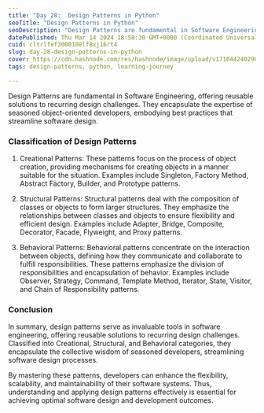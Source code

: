 ```yaml
---
title: "Day 28:  Design Patterns in Python"
seoTitle: "Design Patterns in Python"
seoDescription: "Design Patterns are fundamental in Software Engineering, offering reusable solutions to recurring design challenges."
datePublished: Thu Mar 14 2024 18:58:30 GMT+0000 (Coordinated Universal Time)
cuid: cltrlfef3000108lf8xj16rt4
slug: day-28-design-patterns-in-python
cover: https://cdn.hashnode.com/res/hashnode/image/upload/v1710442402904/3dafbde6-2b28-4d23-a3a3-ae2875bd0e33.png
tags: design-patterns, python, learning-journey

---
```


Design Patterns are fundamental in Software Engineering, offering reusable solutions to recurring design challenges. They encapsulate the expertise of seasoned object-oriented developers, embodying best practices that streamline software design.

### Classification of Design Patterns

1. Creational Patterns: These patterns focus on the process of object creation, providing mechanisms for creating objects in a manner suitable for the situation. Examples include Singleton, Factory Method, Abstract Factory, Builder, and Prototype patterns.
    
2. Structural Patterns: Structural patterns deal with the composition of classes or objects to form larger structures. They emphasize the relationships between classes and objects to ensure flexibility and efficient design. Examples include Adapter, Bridge, Composite, Decorator, Facade, Flyweight, and Proxy patterns.
    
3. Behavioral Patterns: Behavioral patterns concentrate on the interaction between objects, defining how they communicate and collaborate to fulfill responsibilities. These patterns emphasize the division of responsibilities and encapsulation of behavior. Examples include Observer, Strategy, Command, Template Method, Iterator, State, Visitor, and Chain of Responsibility patterns.
    

### Conclusion

In summary, design patterns serve as invaluable tools in software engineering, offering reusable solutions to recurring design challenges. Classified into Creational, Structural, and Behavioral categories, they encapsulate the collective wisdom of seasoned developers, streamlining software design processes.

By mastering these patterns, developers can enhance the flexibility, scalability, and maintainability of their software systems. Thus, understanding and applying design patterns effectively is essential for achieving optimal software design and development outcomes.